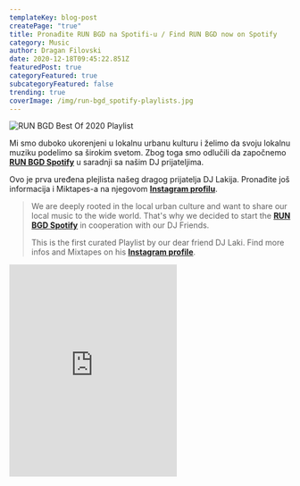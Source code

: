 ```yaml
---
templateKey: blog-post
createPage: "true"
title: Pronađite RUN BGD na Spotifi-u / Find RUN BGD now on Spotify
category: Music
author: Dragan Filovski
date: 2020-12-18T09:45:22.851Z
featuredPost: true
categoryFeatured: true
subcategoryFeatured: false
trending: true
coverImage: /img/run-bgd_spotify-playlists.jpg
---
```

![RUN BGD Best Of 2020 Playlist](/img/run-bgd_spotify-playlists_best-of-2020.jpg "RUN BGD Best Of 2020 Playlist")

Mi smo duboko ukorenjeni u lokalnu urbanu kulturu i želimo da svoju lokalnu muziku podelimo sa širokim svetom. Zbog toga smo odlučili da započnemo **[RUN BGD Spotify](https://open.spotify.com/user/8uwxenuiboyy5ijd66mlridpz?si=SwFcsl6gSNmfufXv71v4vA)** u saradnji sa našim DJ prijateljima.

Ovo je prva uređena plejlista našeg dragog prijatelja DJ Lakija. Pronađite još informacija i Miktapes-a na njegovom **[Instagram profilu](http://instragram.com/dj_laki)**.

> We are deeply rooted in the local urban culture and want to share our local music to the wide world. That's why we decided to start the **[RUN BGD Spotify](https://open.spotify.com/user/8uwxenuiboyy5ijd66mlridpz?si=k6NYQl61TMe3eEzrrIVwiw)** in cooperation with our DJ Friends.
>
> This is the first curated Playlist by our dear friend DJ Laki. Find more infos and Mixtapes on his **[Instagram profile](https://www.instagram.com/dj_laki/)**.

<iframe src="https://open.spotify.com/embed/playlist/3hOFlwSKfimVKUmWXzoQXO" width="300" height="380" frameborder="0" allowtransparency="true" allow="encrypted-media"></iframe>